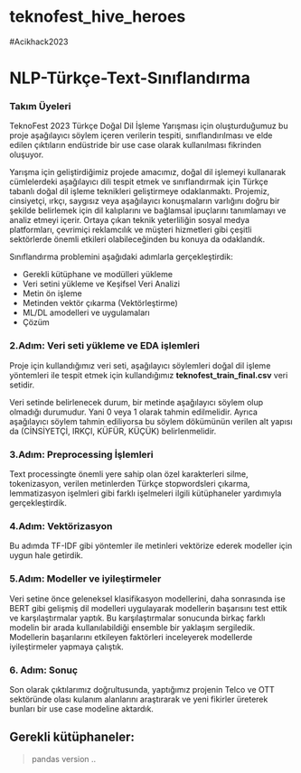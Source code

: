 # teknofest_hive_heroes
#Acikhack2023


# NLP-Türkçe-Text-Sınıflandırma

### Takım Üyeleri


TeknoFest 2023 Türkçe Doğal Dil İşleme Yarışması için oluşturduğumuz bu proje aşağılayıcı söylem içeren verilerin tespiti, sınıflandırılması ve elde edilen çıktıların endüstride bir use case olarak kullanılması fikrinden oluşuyor. 


Yarışma için geliştirdiğimiz projede amacımız, doğal dil işlemeyi kullanarak cümlelerdeki aşağılayıcı dili tespit etmek ve sınıflandırmak için Türkçe tabanlı doğal dil işleme teknikleri geliştirmeye odaklanmaktı. Projemiz, cinsiyetçi, ırkçı, saygısız veya aşağılayıcı konuşmaların varlığını doğru bir şekilde belirlemek için dil kalıplarını ve bağlamsal ipuçlarını tanımlamayı ve analiz etmeyi içerir. Ortaya çıkan teknik yeterliliğin sosyal medya platformları, çevrimiçi reklamcılık ve müşteri hizmetleri gibi çeşitli sektörlerde önemli etkileri olabileceğinden bu konuya da odaklandık.


Sınıflandırma problemini aşağıdaki adımlarla gerçekleştirdik:
* Gerekli kütüphane ve modülleri yükleme
* Veri setini yükleme ve Keşifsel Veri Analizi
* Metin ön işleme
* Metinden vektör çıkarma (Vektörleştirme)
* ML/DL amodelleri ve uygulamaları
* Çözüm

### 2.Adım: Veri seti yükleme ve EDA işlemleri

Proje için kullandığımız veri seti, aşağılayıcı söylemleri doğal dil işleme yöntemleri ile tespit etmek için kullandığımız **teknofest_train_final.csv** veri setidir.

Veri setinde belirlenecek durum, bir metinde aşağılayıcı söylem olup olmadığı durumudur. Yani 0 veya 1 olarak tahmin edilmelidir. Ayrıca aşağılayıcı söylem tahmin ediliyorsa bu söylem dökümünün verilen alt yapısı da (CİNSİYETÇİ, IRKÇI, KÜFÜR, KÜÇÜK) belirlenmelidir.

### 3.Adım: Preprocessing İşlemleri

Text processingte önemli yere sahip olan özel karakterleri silme, tokenizasyon, verilen metinlerden Türkçe stopwordsleri çıkarma, lemmatizasyon işelmleri gibi farklı işelmeleri ilgili kütüphaneler yardımıyla gerçekleştirdik.

### 4.Adım: Vektörizasyon

Bu adımda TF-IDF gibi yöntemler ile metinleri vektörize ederek modeller için uygun hale getirdik.

### 5.Adım: Modeller ve iyileştirmeler

Veri setine önce geleneksel klasifikasyon modellerini, daha sonrasında ise BERT gibi gelişmiş dil modelleri uygulayarak modellerin başarısını test ettik ve karşılaştırmalar yaptık. Bu karşılaştırmalar sonucunda birkaç farklı modelin bir arada kullanılabildiği ensemble bir yaklaşım sergiledik. Modellerin başarılarını etkileyen faktörleri inceleyerek modellerde iyileştirmeler yapmaya çalıştık. 

### 6. Adım: Sonuç

Son olarak çıktılarımız doğrultusunda, yaptığımız projenin  Telco ve OTT sektöründe olası kulanım alanlarını araştırarak ve yeni fikirler üreterek bunları bir use case modeline aktardık.


## Gerekli kütüphaneler: 
> pandas version ..

> 

> 

> 

> 



















